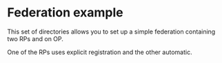 # Federation example

This set of directories allows you to set up a simple federation
containing two RPs and on OP.

One of the RPs uses explicit registration and the other automatic. 